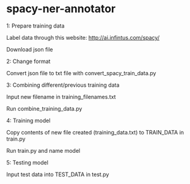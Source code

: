 # spacy-ner-annotator

1: Prepare training data

Label data through this website: http://ai.infintus.com/spacy/

Download json file

2: Change format

Convert json file to txt file with convert_spacy_train_data.py

3: Combining different/previous training data

Input new filename in training_filenames.txt

Run combine_training_data.py

4: Training model

Copy contents of new file created (training_data.txt) to TRAIN_DATA in train.py

Run train.py and name model

5: Testing model

Input test data into TEST_DATA in test.py
